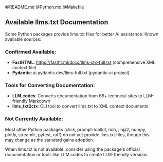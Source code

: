 @README.md
@Python.md
@Makefile

## Available llms.txt Documentation

Some Python packages provide llms.txt files for better AI assistance. Known available sources:

### Confirmed Available:
- **FastHTML**: https://fastht.ml/docs/llms-ctx-full.txt (comprehensive XML context file)
- **Pydantic**: ai.pydantic.dev/llms-full.txt (pydantic-ai project)

### Tools for Converting Documentation:
- **LLM.codes**: Converts documentation from 69+ technical sites to LLM-friendly Markdown
- **llms_txt2ctx**: CLI tool to convert llms.txt to XML context documents

### Not Currently Available:
Most other Python packages (click, prompt-toolkit, rich, jinja2, numpy, plotly, streamlit, pytest, ruff) do not yet provide llms.txt files, though this may change as the standard gains adoption.

When llms.txt is not available, consider using the package's official documentation or tools like LLM.codes to create LLM-friendly versions.